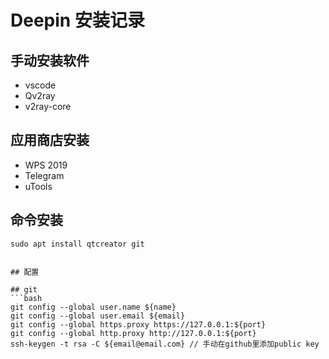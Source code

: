 # Deepin 安装记录

## 手动安装软件
- vscode
- Qv2ray
- v2ray-core

## 应用商店安装
- WPS 2019
- Telegram
- uTools

## 命令安装
```
sudo apt install qtcreator git


## 配置

## git
```bash
git config --global user.name ${name}
git config --global user.email ${email}
git config --global https.proxy https://127.0.0.1:${port}
git config --global http.proxy http://127.0.0.1:${port}
ssh-keygen -t rsa -C ${email@email.com} // 手动在github里添加public key
```
